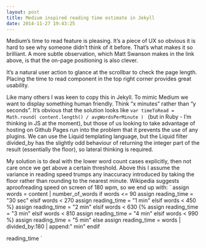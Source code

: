 ```yaml
---
layout: post
title: Medium inspired reading time estimate in Jekyll
date: 2014-11-27 19:43:25
---
```

Medium’s time to read feature is pleasing. It’s a piece of UX so obvious it is hard to see why someone didn’t think of it before. That’s what makes it so brilliant. A more subtle observation, which Matt Swanson makes in the link above, is that the on-page positioning is also clever. 

It’s a natural user action to glance at the scrollbar to check the page length. Placing the time to read component in the top right corner provides great usability.

Like many others I was keen to copy this in Jekyll. To mimic Medium we want to display something human friendly. Think “x minutes” rather than “y seconds”. It’s obvious that the solution looks like 
`
var timeToRead = Math.round( content.length() / avgWordsPerMinute ) 
`
(but in Ruby - I’m thinking in JS at the moment), but those of us looking to take advantage of hosting on Github Pages run into the problem that it prevents the use of any plugins. We can use the Liquid templating language, but the Liquid filter divided_by has the slightly odd behaviour of returning the integer part of the result (essentially the floor), so lateral thinking is required.

My solution is to deal with the lower word count cases explicitly, then not care once we get above a certain threshold. Above this I assume the variance in reading speed trumps any inaccuracy introduced by taking the floor rather than rounding to the nearest minute. Wikipedia suggests aproofreading speed on screen of 180 wpm, so we end up with:
`
assign words = content | number_of_words
if words <= 90 
assign reading_time = "30 sec" 
elsif words < 270 
assign reading_time = "1 min" 
elsif words < 450 %}
assign reading_time = "2 min" 
elsif words < 630
{% assign reading_time = "3 min" 
elsif words < 810
assign reading_time = "4 min"
elsif words < 990 %}
assign reading_time = "5 min" 
else
assign reading_time = words | divided_by:180 | append:" min"
endif

reading_time
`

